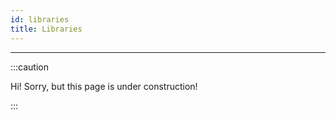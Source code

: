 ```yaml
---
id: libraries
title: Libraries
---
```


----------------

:::caution

Hi! Sorry, but this page is under construction!

:::
